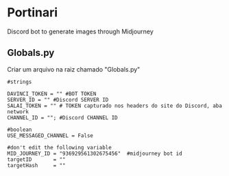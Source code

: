 # Portinari
Discord bot to generate images through Midjourney

## Globals.py

Criar um arquivo na raiz chamado "Globals.py"

```
#strings

DAVINCI_TOKEN = "" #BOT TOKEN
SERVER_ID = "" #Discord SERVER ID
SALAI_TOKEN = "" # TOKEN capturado nos headers do site do Discord, aba network
CHANNEL_ID = ""; #Discord CHANNEL ID

#boolean
USE_MESSAGED_CHANNEL = False

#don't edit the following variable
MID_JOURNEY_ID = "936929561302675456"  #midjourney bot id
targetID       = ""
targetHash     = ""
```
